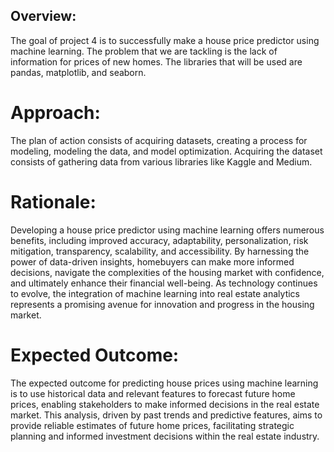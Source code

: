 ## Overview:
The goal of project 4 is to successfully make a house price predictor using machine learning. The problem that we are tackling is the lack of information for prices of new homes. The libraries that will be used are pandas, matplotlib, and seaborn.

# Approach:
The plan of action consists of acquiring datasets, creating a process for modeling, modeling the data, and model optimization. Acquiring the dataset consists of gathering data from various libraries like Kaggle and Medium.

# Rationale:
Developing a house price predictor using machine learning offers numerous benefits, including improved accuracy, adaptability, personalization, risk mitigation, transparency, scalability, and accessibility. By harnessing the power of data-driven insights, homebuyers can make more informed decisions, navigate the complexities of the housing market with confidence, and ultimately enhance their financial well-being. As technology continues to evolve, the integration of machine learning into real estate analytics represents a promising avenue for innovation and progress in the housing market.

# Expected Outcome:
The expected outcome for predicting house prices using machine learning is to use historical data and relevant features to forecast future home prices, enabling stakeholders to make informed decisions in the real estate market. This analysis, driven by past trends and predictive features, aims to provide reliable estimates of future home prices, facilitating strategic planning and informed investment decisions within the real estate industry.
